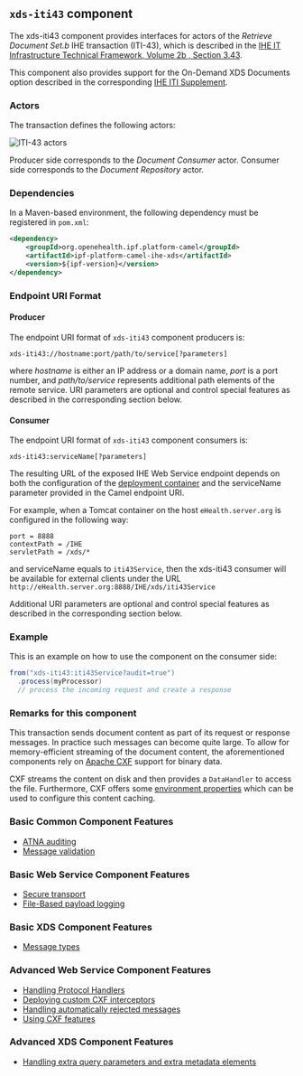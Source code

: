 
## `xds-iti43` component

The xds-iti43 component provides interfaces for actors of the *Retrieve Document Set.b* IHE transaction (ITI-43),
which is described in the [IHE IT Infrastructure Technical Framework, Volume 2b , Section 3.43](http://ihe.net/uploadedFiles/Documents/ITI/IHE_ITI_TF_Vol2b.pdf).

This component also provides support for the On-Demand XDS Documents option described in the corresponding
[IHE ITI Supplement](http://www.ihe.net/Technical_Framework/upload/IHE_ITI_Suppl_On_Demand_Documents_Rev1-2_TI_2011-08-19.pdf).

### Actors

The transaction defines the following actors:

![ITI-43 actors](images/iti43.png)

Producer side corresponds to the *Document Consumer* actor.
Consumer side corresponds to the *Document Repository* actor.

### Dependencies

In a Maven-based environment, the following dependency must be registered in `pom.xml`:

```xml
<dependency>
    <groupId>org.openehealth.ipf.platform-camel</groupId>
    <artifactId>ipf-platform-camel-ihe-xds</artifactId>
    <version>${ipf-version}</version>
</dependency>
```

### Endpoint URI Format

#### Producer

The endpoint URI format of `xds-iti43` component producers is:

```
xds-iti43://hostname:port/path/to/service[?parameters]
```

where *hostname* is either an IP address or a domain name, *port* is a port number, and *path/to/service*
represents additional path elements of the remote service.
URI parameters are optional and control special features as described in the corresponding section below.

#### Consumer

The endpoint URI format of `xds-iti43` component consumers is:

```
xds-iti43:serviceName[?parameters]
```

The resulting URL of the exposed IHE Web Service endpoint depends on both the configuration of the [deployment container]
and the serviceName parameter provided in the Camel endpoint URI.

For example, when a Tomcat container on the host `eHealth.server.org` is configured in the following way:

```
port = 8888
contextPath = /IHE
servletPath = /xds/*
```

and serviceName equals to `iti43Service`, then the xds-iti43 consumer will be available for external clients under the URL
`http://eHealth.server.org:8888/IHE/xds/iti43Service`

Additional URI parameters are optional and control special features as described in the corresponding section below.


### Example

This is an example on how to use the component on the consumer side:

```java
from("xds-iti43:iti43Service?audit=true")
  .process(myProcessor)
  // process the incoming request and create a response
```


### Remarks for this component

This transaction sends document content as part of its request or response messages. In practice such messages can become
quite large. To allow for memory-efficient streaming of the document content, the aforementioned components rely on
[Apache CXF](http://cxf.apache.org/) support for binary data.

CXF streams the content on disk and then provides a `DataHandler` to access the file.
Furthermore, CXF offers some [environment properties](http://cxf.apache.org/docs/security.html#Security-Largedatastreamcaching)
which can be used to configure this content caching.


### Basic Common Component Features

* [ATNA auditing]
* [Message validation]

### Basic Web Service Component Features

* [Secure transport]
* [File-Based payload logging]

### Basic XDS Component Features

* [Message types]

### Advanced Web Service Component Features

* [Handling Protocol Handlers]
* [Deploying custom CXF interceptors]
* [Handling automatically rejected messages]
* [Using CXF features]

### Advanced XDS Component Features

* [Handling extra query parameters and extra metadata elements]


[ATNA auditing]: ../ipf-platform-camel-ihe/atna.html
[Message validation]: ../ipf-platform-camel-ihe/messageValidation.html

[deployment container]: ../ipf-platform-camel-ihe-ws/deployment.html
[Secure Transport]: ../ipf-platform-camel-ihe-ws/secureTransport.html
[File-Based payload logging]: ../ipf-platform-camel-ihe-ws/payloadLogging.html

[Message types]: messageTypes.html
[Handling extra query parameters and extra metadata elements]: handlingExtra.html

[Handling Protocol Handlers]: ../ipf-platform-camel-ihe-ws/protocolHeaders.html
[Deploying custom CXF interceptors]: ../ipf-platform-camel-ihe-ws/customInterceptors.html
[Handling automatically rejected messages]: ../ipf-platform-camel-ihe-ws/handlingRejected.html
[Using CXF features]: ../ipf-platform-camel-ihe-ws/cxfFeatures.html




